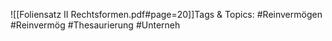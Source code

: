 
![[Foliensatz II Rechtsformen.pdf#page=20]]Tags & Topics:
   #Reinvermögen
   #Reinvermög
   #Thesaurierung
   #Unterneh